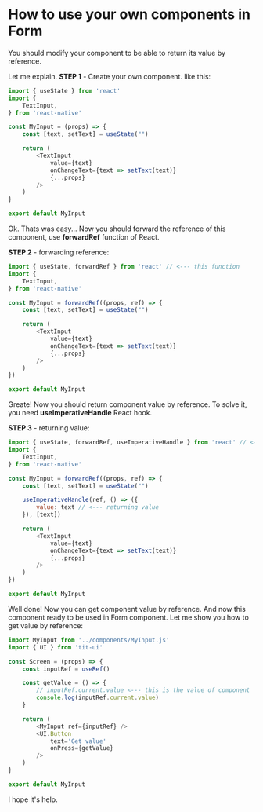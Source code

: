 # How to use your own components in Form

You should modify your component to be able to return its value by reference.

Let me explain. **STEP 1** - Create your own component. like this:

```javascript
import { useState } from 'react'
import {
    TextInput,
} from 'react-native'

const MyInput = (props) => {
    const [text, setText] = useState("")

    return (
        <TextInput 
            value={text}
            onChangeText={text => setText(text)}
            {...props} 
        />
    )
}

export default MyInput
```

Ok. Thats was easy... Now you should forward the reference of this component, use **forwardRef** function of React.

**STEP 2** - forwarding reference:

```javascript
import { useState, forwardRef } from 'react' // <--- this function
import {
    TextInput,
} from 'react-native'

const MyInput = forwardRef((props, ref) => {
    const [text, setText] = useState("")

    return (
        <TextInput 
            value={text}
            onChangeText={text => setText(text)}
            {...props} 
        />
    )
})

export default MyInput
```

Greate! Now you should return component value by reference. To solve it, you need **useImperativeHandle** React hook.

**STEP 3** - returning value:

```javascript
import { useState, forwardRef, useImperativeHandle } from 'react' // <--- this hook
import {
    TextInput,
} from 'react-native'

const MyInput = forwardRef((props, ref) => {
    const [text, setText] = useState("")

    useImperativeHandle(ref, () => ({
        value: text // <--- returning value
    }), [text])

    return (
        <TextInput 
            value={text}
            onChangeText={text => setText(text)}
            {...props} 
        />
    )
})

export default MyInput
```

Well done! Now you can get component value by reference. And now this component ready to be used in Form component. Let me show you how to get value by reference:

```javascript
import MyInput from '../components/MyInput.js'
import { UI } from 'tit-ui'

const Screen = (props) => {
    const inputRef = useRef()

    const getValue = () => {
        // inputRef.current.value <--- this is the value of component
        console.log(inputRef.current.value)
    }

    return (
        <MyInput ref={inputRef} />
        <UI.Button
            text='Get value'
            onPress={getValue}
        />
    )
}

export default MyInput
```

I hope it's help. 
